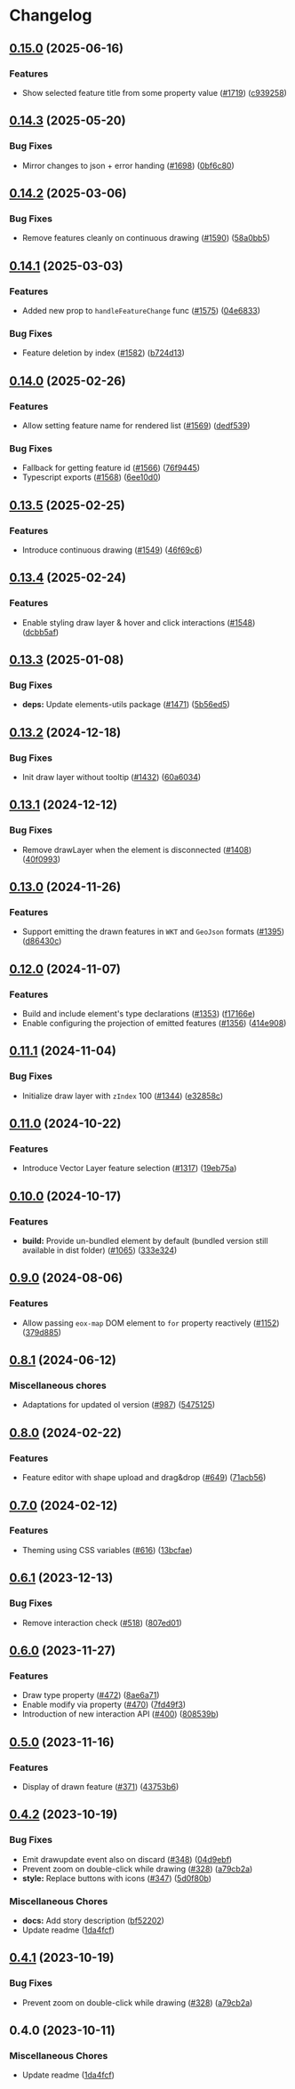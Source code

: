 # Changelog

## [0.15.0](https://github.com/EOX-A/EOxElements/compare/drawtools-v0.14.3...drawtools-v0.15.0) (2025-06-16)


### Features

* Show selected feature title from some property value  ([#1719](https://github.com/EOX-A/EOxElements/issues/1719)) ([c939258](https://github.com/EOX-A/EOxElements/commit/c939258ac62cac68610f4bb8b7dbe4178b9f99ad))

## [0.14.3](https://github.com/EOX-A/EOxElements/compare/drawtools-v0.14.2...drawtools-v0.14.3) (2025-05-20)


### Bug Fixes

* Mirror changes to json + error handing ([#1698](https://github.com/EOX-A/EOxElements/issues/1698)) ([0bf6c80](https://github.com/EOX-A/EOxElements/commit/0bf6c80f0a41420f7cb952d3b55c40071bcca46e))

## [0.14.2](https://github.com/EOX-A/EOxElements/compare/drawtools-v0.14.1...drawtools-v0.14.2) (2025-03-06)


### Bug Fixes

* Remove features cleanly on continuous drawing ([#1590](https://github.com/EOX-A/EOxElements/issues/1590)) ([58a0bb5](https://github.com/EOX-A/EOxElements/commit/58a0bb5325364d4492858d4ee91f6cfd79f4faa9))

## [0.14.1](https://github.com/EOX-A/EOxElements/compare/drawtools-v0.14.0...drawtools-v0.14.1) (2025-03-03)


### Features

* Added new prop to `handleFeatureChange` func ([#1575](https://github.com/EOX-A/EOxElements/issues/1575)) ([04e6833](https://github.com/EOX-A/EOxElements/commit/04e6833720ec789be731879303d05cbbb188c20a))


### Bug Fixes

* Feature deletion by index ([#1582](https://github.com/EOX-A/EOxElements/issues/1582)) ([b724d13](https://github.com/EOX-A/EOxElements/commit/b724d13c381c9ecb08123e967de4d1cb79a74ca4))

## [0.14.0](https://github.com/EOX-A/EOxElements/compare/drawtools-v0.13.5...drawtools-v0.14.0) (2025-02-26)


### Features

* Allow setting feature name for rendered list ([#1569](https://github.com/EOX-A/EOxElements/issues/1569)) ([dedf539](https://github.com/EOX-A/EOxElements/commit/dedf53956e12954c2fa73a10d53e42831ae2b7b1))


### Bug Fixes

* Fallback for getting feature id ([#1566](https://github.com/EOX-A/EOxElements/issues/1566)) ([76f9445](https://github.com/EOX-A/EOxElements/commit/76f9445900a50e48c445849c284d8abdc135cb10))
* Typescript exports ([#1568](https://github.com/EOX-A/EOxElements/issues/1568)) ([6ee10d0](https://github.com/EOX-A/EOxElements/commit/6ee10d0c3898ca1afaeb3c2adc9581b39f897f2c))

## [0.13.5](https://github.com/EOX-A/EOxElements/compare/drawtools-v0.13.4...drawtools-v0.13.5) (2025-02-25)


### Features

* Introduce continuous drawing ([#1549](https://github.com/EOX-A/EOxElements/issues/1549)) ([46f69c6](https://github.com/EOX-A/EOxElements/commit/46f69c6c77feb9a295ddb8dfab1849b4acf13a4e))

## [0.13.4](https://github.com/EOX-A/EOxElements/compare/drawtools-v0.13.3...drawtools-v0.13.4) (2025-02-24)


### Features

* Enable styling draw layer & hover and click interactions ([#1548](https://github.com/EOX-A/EOxElements/issues/1548)) ([dcbb5af](https://github.com/EOX-A/EOxElements/commit/dcbb5afd2477536d91b8b6e60305114bb4588ac9))

## [0.13.3](https://github.com/EOX-A/EOxElements/compare/drawtools-v0.13.2...drawtools-v0.13.3) (2025-01-08)


### Bug Fixes

* **deps:** Update elements-utils package ([#1471](https://github.com/EOX-A/EOxElements/issues/1471)) ([5b56ed5](https://github.com/EOX-A/EOxElements/commit/5b56ed50aeda0f0ad7044d3b26d0bcca568dcce4))

## [0.13.2](https://github.com/EOX-A/EOxElements/compare/drawtools-v0.13.1...drawtools-v0.13.2) (2024-12-18)


### Bug Fixes

* Init draw layer without tooltip ([#1432](https://github.com/EOX-A/EOxElements/issues/1432)) ([60a6034](https://github.com/EOX-A/EOxElements/commit/60a6034539f4653d4fb26b82f2f768dd29a299a7))

## [0.13.1](https://github.com/EOX-A/EOxElements/compare/drawtools-v0.13.0...drawtools-v0.13.1) (2024-12-12)


### Bug Fixes

* Remove drawLayer when the element is disconnected ([#1408](https://github.com/EOX-A/EOxElements/issues/1408)) ([40f0993](https://github.com/EOX-A/EOxElements/commit/40f09931aa76a9c934ac2abac104de92cd198193))

## [0.13.0](https://github.com/EOX-A/EOxElements/compare/drawtools-v0.12.0...drawtools-v0.13.0) (2024-11-26)


### Features

* Support emitting the drawn features in `WKT` and `GeoJson` formats ([#1395](https://github.com/EOX-A/EOxElements/issues/1395)) ([d86430c](https://github.com/EOX-A/EOxElements/commit/d86430c1560e669227939482cc25b22ca73d30ca))

## [0.12.0](https://github.com/EOX-A/EOxElements/compare/drawtools-v0.11.1...drawtools-v0.12.0) (2024-11-07)


### Features

* Build and include element's type declarations ([#1353](https://github.com/EOX-A/EOxElements/issues/1353)) ([f17166e](https://github.com/EOX-A/EOxElements/commit/f17166e292ce546a2ff45433a05248330eb63713))
* Enable configuring the projection of emitted features ([#1356](https://github.com/EOX-A/EOxElements/issues/1356)) ([414e908](https://github.com/EOX-A/EOxElements/commit/414e9087240a2ebb4d6d8347f5f540e0d2c69eac))

## [0.11.1](https://github.com/EOX-A/EOxElements/compare/drawtools-v0.11.0...drawtools-v0.11.1) (2024-11-04)


### Bug Fixes

* Initialize draw layer with `zIndex` 100 ([#1344](https://github.com/EOX-A/EOxElements/issues/1344)) ([e32858c](https://github.com/EOX-A/EOxElements/commit/e32858c6abb724fa4bd0cd66edf5de54956ff96a))

## [0.11.0](https://github.com/EOX-A/EOxElements/compare/drawtools-v0.10.0...drawtools-v0.11.0) (2024-10-22)


### Features

* Introduce Vector Layer feature selection ([#1317](https://github.com/EOX-A/EOxElements/issues/1317)) ([19eb75a](https://github.com/EOX-A/EOxElements/commit/19eb75a71f1e17aec03c0346eee4b4a322483711))

## [0.10.0](https://github.com/EOX-A/EOxElements/compare/drawtools-v0.9.0...drawtools-v0.10.0) (2024-10-17)


### Features

* **build:** Provide un-bundled element by default (bundled version still available in dist folder) ([#1065](https://github.com/EOX-A/EOxElements/issues/1065)) ([333e324](https://github.com/EOX-A/EOxElements/commit/333e324def0354992fadd4640fc2ee9b72a545b4))

## [0.9.0](https://github.com/EOX-A/EOxElements/compare/drawtools-v0.8.1...drawtools-v0.9.0) (2024-08-06)


### Features

* Allow passing `eox-map` DOM element to `for` property reactively ([#1152](https://github.com/EOX-A/EOxElements/issues/1152)) ([379d885](https://github.com/EOX-A/EOxElements/commit/379d885ddf14980e6b861172fbd066df36bf152d))

## [0.8.1](https://github.com/EOX-A/EOxElements/compare/drawtools-v0.8.0...drawtools-v0.8.1) (2024-06-12)


### Miscellaneous chores

* Adaptations for updated ol version ([#987](https://github.com/EOX-A/EOxElements/issues/987)) ([5475125](https://github.com/EOX-A/EOxElements/commit/5475125ae7e280550f8ab90e18cad011d478579e))

## [0.8.0](https://github.com/EOX-A/EOxElements/compare/drawtools-v0.7.0...drawtools-v0.8.0) (2024-02-22)


### Features

* Feature editor with shape upload and drag&drop ([#649](https://github.com/EOX-A/EOxElements/issues/649)) ([71acb56](https://github.com/EOX-A/EOxElements/commit/71acb560fa99a15688519af0256e6c8c4a2882da))

## [0.7.0](https://github.com/EOX-A/EOxElements/compare/drawtools-v0.6.1...drawtools-v0.7.0) (2024-02-12)


### Features

* Theming using CSS variables ([#616](https://github.com/EOX-A/EOxElements/issues/616)) ([13bcfae](https://github.com/EOX-A/EOxElements/commit/13bcfaee1ef58764f8f0337bc580317b700201af))

## [0.6.1](https://github.com/EOX-A/EOxElements/compare/drawtools-v0.6.0...drawtools-v0.6.1) (2023-12-13)


### Bug Fixes

* Remove interaction check ([#518](https://github.com/EOX-A/EOxElements/issues/518)) ([807ed01](https://github.com/EOX-A/EOxElements/commit/807ed010fdf248d6cab30952fc42df664a39d3b9))

## [0.6.0](https://github.com/EOX-A/EOxElements/compare/drawtools-v0.5.0...drawtools-v0.6.0) (2023-11-27)


### Features

* Draw type property ([#472](https://github.com/EOX-A/EOxElements/issues/472)) ([8ae6a71](https://github.com/EOX-A/EOxElements/commit/8ae6a7152828b2c0c5bb49165c946fd248b1465d))
* Enable modify via property ([#470](https://github.com/EOX-A/EOxElements/issues/470)) ([7fd49f3](https://github.com/EOX-A/EOxElements/commit/7fd49f36bb3b46e0b7d9113cb4821ac67e4362a0))
* Introduction of new interaction API ([#400](https://github.com/EOX-A/EOxElements/issues/400)) ([808539b](https://github.com/EOX-A/EOxElements/commit/808539b5846b6ac010e3bd7686c0aaf1c5c86cf9))

## [0.5.0](https://github.com/EOX-A/EOxElements/compare/drawtools-v0.4.2...drawtools-v0.5.0) (2023-11-16)


### Features

* Display of drawn feature ([#371](https://github.com/EOX-A/EOxElements/issues/371)) ([43753b6](https://github.com/EOX-A/EOxElements/commit/43753b6e24fd799cc71fa1c41a71df37ca50608e))

## [0.4.2](https://github.com/EOX-A/EOxElements/compare/drawtools-v0.4.1...drawtools-v0.4.2) (2023-10-19)


### Bug Fixes

* Emit drawupdate event also on discard ([#348](https://github.com/EOX-A/EOxElements/issues/348)) ([04d9ebf](https://github.com/EOX-A/EOxElements/commit/04d9ebf1f086f38a2d1b6d08387142ce5651a0f0))
* Prevent zoom on double-click while drawing ([#328](https://github.com/EOX-A/EOxElements/issues/328)) ([a79cb2a](https://github.com/EOX-A/EOxElements/commit/a79cb2a16959f5d43469ae0134402f79ee9c3a3c))
* **style:** Replace buttons with icons ([#347](https://github.com/EOX-A/EOxElements/issues/347)) ([5d0f80b](https://github.com/EOX-A/EOxElements/commit/5d0f80b5806e55e302bcc44c37f10e0088b5842d))


### Miscellaneous Chores

* **docs:** Add story description ([bf52202](https://github.com/EOX-A/EOxElements/commit/bf522028075a7861c82cba02ce9838edec735ae4))
* Update readme ([1da4fcf](https://github.com/EOX-A/EOxElements/commit/1da4fcf655ddfc769035d680f93940629f7eabc3))

## [0.4.1](https://github.com/EOX-A/EOxElements/compare/drawtools-v0.4.0...drawtools-v0.4.1) (2023-10-19)


### Bug Fixes

* Prevent zoom on double-click while drawing ([#328](https://github.com/EOX-A/EOxElements/issues/328)) ([a79cb2a](https://github.com/EOX-A/EOxElements/commit/a79cb2a16959f5d43469ae0134402f79ee9c3a3c))

## 0.4.0 (2023-10-11)

### Miscellaneous Chores

- Update readme ([1da4fcf](https://github.com/EOX-A/EOxElements/commit/1da4fcf655ddfc769035d680f93940629f7eabc3))
